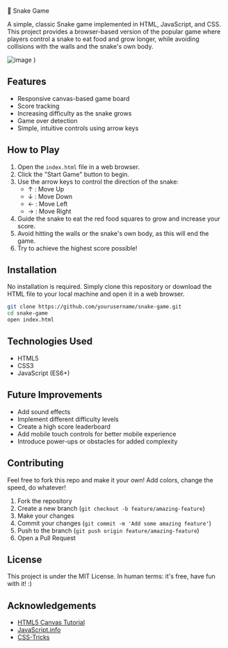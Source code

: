 🐍 Snake Game 

A simple, classic Snake game implemented in HTML, JavaScript, and CSS. This project provides a browser-based version of the popular game where players control a snake to eat food and grow longer, while avoiding collisions with the walls and the snake's own body.

![image](https://github.com/ueveu/Snake.html/assets/159266114/13102ea1-a65c-42fb-b317-ea03230e457b)
)

## Features

- Responsive canvas-based game board
- Score tracking
- Increasing difficulty as the snake grows
- Game over detection
- Simple, intuitive controls using arrow keys

## How to Play

1. Open the `index.html` file in a web browser.
2. Click the "Start Game" button to begin.
3. Use the arrow keys to control the direction of the snake:
   - ↑ : Move Up
   - ↓ : Move Down
   - ← : Move Left
   - → : Move Right
4. Guide the snake to eat the red food squares to grow and increase your score.
5. Avoid hitting the walls or the snake's own body, as this will end the game.
6. Try to achieve the highest score possible!

## Installation

No installation is required. Simply clone this repository or download the HTML file to your local machine and open it in a web browser.

```bash
git clone https://github.com/yourusername/snake-game.git
cd snake-game
open index.html
```

## Technologies Used

- HTML5
- CSS3
- JavaScript (ES6+)

## Future Improvements

- Add sound effects
- Implement different difficulty levels
- Create a high score leaderboard
- Add mobile touch controls for better mobile experience
- Introduce power-ups or obstacles for added complexity

## Contributing

Feel free to fork this repo and make it your own! Add colors, change the speed, do whatever!

1. Fork the repository
2. Create a new branch (`git checkout -b feature/amazing-feature`)
3. Make your changes
4. Commit your changes (`git commit -m 'Add some amazing feature'`)
5. Push to the branch (`git push origin feature/amazing-feature`)
6. Open a Pull Request

## License
This project is under the MIT License. In human terms: it's free, have fun with it! :)

## Acknowledgements

- [HTML5 Canvas Tutorial](https://developer.mozilla.org/en-US/docs/Web/API/Canvas_API/Tutorial)
- [JavaScript.info](https://javascript.info/)
- [CSS-Tricks](https://css-tricks.com/)
